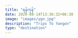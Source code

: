 ```yaml
---
title: "ရန်ကုန်"
date: 2020-08-14T13:36:32+06:30
image: "images/ygn.jpg"
description: "Trips To Yangon"
type: "destination"
---
```


